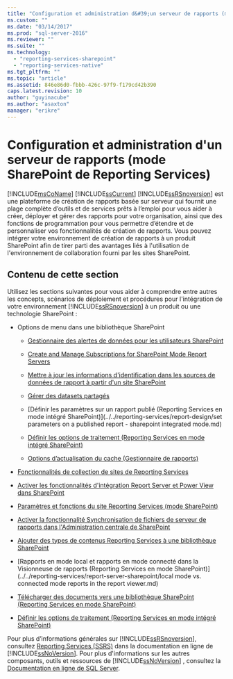 ```yaml
---
title: "Configuration et administration d&#39;un serveur de rapports (mode SharePoint de Reporting Services) | Microsoft Docs"
ms.custom: ""
ms.date: "03/14/2017"
ms.prod: "sql-server-2016"
ms.reviewer: ""
ms.suite: ""
ms.technology: 
  - "reporting-services-sharepoint"
  - "reporting-services-native"
ms.tgt_pltfrm: ""
ms.topic: "article"
ms.assetid: 846e86d0-fbbb-426c-97f9-f179cd42b390
caps.latest.revision: 10
author: "guyinacube"
ms.author: "asaxton"
manager: "erikre"
---
```

# Configuration et administration d&#39;un serveur de rapports (mode SharePoint de Reporting Services)
  [!INCLUDE[msCoName](../../includes/msconame-md.md)] [!INCLUDE[ssCurrent](../../includes/sscurrent-md.md)] [!INCLUDE[ssRSnoversion](../../includes/ssrsnoversion-md.md)] est une plateforme de création de rapports basée sur serveur qui fournit une plage complète d’outils et de services prêts à l’emploi pour vous aider à créer, déployer et gérer des rapports pour votre organisation, ainsi que des fonctions de programmation pour vous permettre d’étendre et de personnaliser vos fonctionnalités de création de rapports. Vous pouvez intégrer votre environnement de création de rapports à un produit SharePoint afin de tirer parti des avantages liés à l'utilisation de l'environnement de collaboration fourni par les sites SharePoint.  
  
## Contenu de cette section  
 Utilisez les sections suivantes pour vous aider à comprendre entre autres les concepts, scénarios de déploiement et procédures pour l'intégration de votre environnement [!INCLUDE[ssRSnoversion](../../includes/ssrsnoversion-md.md)] à un produit ou une technologie SharePoint :  
  
-   Options de menu dans une bibliothèque SharePoint  
  
    -   [Gestionnaire des alertes de données pour les utilisateurs SharePoint](../../reporting-services/data-alert-manager-for-sharepoint-users.md)  
  
    -   [Create and Manage Subscriptions for SharePoint Mode Report Servers](../../reporting-services/subscriptions/create-and-manage-subscriptions-for-sharepoint-mode-report-servers.md)  
  
    -   [Mettre à jour les informations d'identification dans les sources de données de rapport à partir d'un site SharePoint](../../reporting-services/report-data/update-credentials-in-report-data-sources-from-a-sharepoint-site.md)  
  
    -   [Gérer des datasets partagés](../../reporting-services/report-data/manage-shared-datasets.md)  
  
    -   [Définir les paramètres sur un rapport publié &#40;Reporting Services en mode intégré SharePoint&#41;](../../reporting-services/report-design/set parameters on a published report - sharepoint integrated mode.md)  
  
    -   [Définir les options de traitement &#40;Reporting Services en mode intégré SharePoint&#41;](../../reporting-services/report-server-sharepoint/set-processing-options-reporting-services-in-sharepoint-integrated-mode.md)  
  
    -   [Options d’actualisation du cache &#40;Gestionnaire de rapports&#41;](../Topic/Cache%20Refresh%20Options%20\(Report%20Manager\).md)  
  
-   [Fonctionnalités de collection de sites de Reporting Services](../../reporting-services/report-server-sharepoint/reporting-services-site-collection-features.md)  
  
-   [Activer les fonctionnalités d'intégration Report Server et Power View dans SharePoint](../../reporting-services/report-server-sharepoint/activate-the-report-server-and-power-view-integration-features-in-sharepoint.md)  
  
-   [Paramètres et fonctions du site Reporting Services &#40;mode SharePoint&#41;](../../reporting-services/report-server-sharepoint/reporting-services-site-settings-and-site-features-sharepoint-mode.md)  
  
-   [Activer la fonctionnalité Synchronisation de fichiers de serveur de rapports dans l'Administration centrale de SharePoint](../../reporting-services/report-server-sharepoint/activate-the-report-server-file-sync-feature-in-sharepoint-ca.md)  
  
-   [Ajouter des types de contenus Reporting Services à une bibliothèque SharePoint](../../reporting-services/report-server-sharepoint/add-reporting-services-content-types-to-a-sharepoint-library.md)  
  
-   [Rapports en mode local et rapports en mode connecté dans la Visionneuse de rapports &#40;Reporting Services en mode SharePoint&#41;](../../reporting-services/report-server-sharepoint/local mode vs. connected mode reports in the report viewer.md)  
  
-   [Télécharger des documents vers une bibliothèque SharePoint &#40;Reporting Services en mode SharePoint&#41;](../../reporting-services/report-server-sharepoint/upload-documents-to-a-sharepoint-library-reporting-services-in-sharepoint-mode.md)  
  
-   [Définir les options de traitement &#40;Reporting Services en mode intégré SharePoint&#41;](../../reporting-services/report-server-sharepoint/set-processing-options-reporting-services-in-sharepoint-integrated-mode.md)  
  
 Pour plus d’informations générales sur [!INCLUDE[ssRSnoversion](../../includes/ssrsnoversion-md.md)], consultez [Reporting Services &#40;SSRS&#41;](../../reporting-services/reporting-services-ssrs.md) dans la documentation en ligne de [!INCLUDE[ssNoVersion](../../includes/ssnoversion-md.md)]. Pour plus d'informations sur les autres composants, outils et ressources de [!INCLUDE[ssNoVersion](../../includes/ssnoversion-md.md)] , consultez la [Documentation en ligne de SQL Server](../../sql-server/documentation-technique-de-sql-server.md).  
  
  